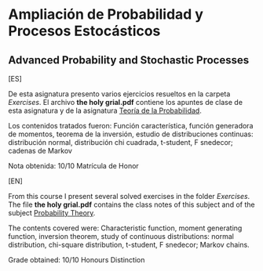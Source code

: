 # Ampliación de Probabilidad y Procesos Estocásticos
## Advanced Probability and Stochastic Processes

[ES]

De esta asignatura presento varios ejercicios resueltos en la carpeta *Exercises*. El archivo **the holy grial.pdf** contiene los apuntes de clase de esta asignatura y de la asignatura [Teoría de la Probabilidad](https://github.com/Lorenc1o/University_Notes/tree/main/Mathematics/4th-year/Probability_Theory).

Los contenidos tratados fueron:
Función característica, función generadora de momentos, teorema de la inversión, estudio de distribuciones continuas: distribución normal, distribución chi cuadrada, t-student, F snedecor; cadenas de Markov

Nota obtenida: 10/10 Matrícula de Honor

[EN]

From this course I present several solved exercises in the folder *Exercises*. The file **the holy grial.pdf** contains the class notes of this subject and of the subject [Probability Theory](https://github.com/Lorenc1o/University_Notes/tree/main/Mathematics/4th-year/Probability_Theory).

The contents covered were:
Characteristic function, moment generating function, inversion theorem, study of continuous distributions: normal distribution, chi-square distribution, t-student, F snedecor; Markov chains.

Grade obtained: 10/10 Honours Distinction
